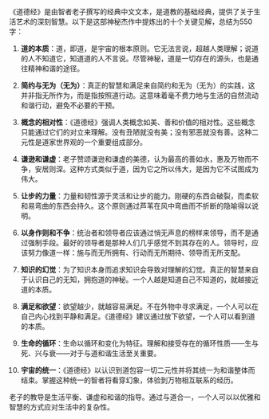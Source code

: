 《道德经》是由智者老子撰写的经典中文文本，是道教的基础经典，提供了关于生活艺术的深刻智慧。以下是这部神秘杰作中提炼出的十个关键见解，总结为550字：

1. **道的本质**：道，即道，是宇宙的根本原则。它无法言说，超越人类理解；说道的人不知道它，知道道的人不言说。尽管神秘，道是一切存在的源头，也是通往精神和谐的途径。

2. **简约与无为（无为）**：真正的智慧和满足来自简约和无为（无为）的实践，这并非指无所作为，而是指按照道行动。这意味着毫不费力地与生活的自然流动和谐行动，避免不必要的干预。

3. **概念的相对性**：《道德经》强调人类概念如美、善和价值的相对性。这些概念只能通过它们的对立来理解。没有丑陋就没有美；没有邪恶就没有善。这种二元性是道家世界观的一个重要组成部分。

4. **谦逊和谦虚**：老子赞颂谦逊和谦虚的美德，认为最高的善如水，惠及万物而不争，安居则深。这种方式类似于道，因为它之所以伟大，是因为它不试图成为伟大。

5. **让步的力量**：力量和韧性源于灵活和让步的能力。刚硬的东西会破裂，而柔软和易弯曲的东西会持久。这个原则通过芦苇在风中弯曲而不折断的隐喻得以说明。

6. **以身作则和不争**：统治者和领导者应该通过悄无声息的榜样来领导，而不是通过强制手段。最好的领导者是那种人们几乎感觉不到其存在的人。领导时，应该努力像道一样：施与而无所拥有、行动而无所期待、领导而无所支配。

7. **知识的幻觉**：为了知识本身而追求知识会导致对理解的幻觉。真正的智慧来自于认识自己的无知，拥抱道的神秘。一个人越是知道自己不知道的，就越接近道的本质。

8. **满足和欲望**：欲望越少，就越容易满足。不在外物中寻求满足，一个人可以在自己内心找到平静和满足。《道德经》建议通过放下欲望，一个人可以看到道的本质。

9. **生命的循环**：生命以循环和变化为特征。理解和接受存在的循环性质——生与死、兴与衰——对于与道和谐生活至关重要。

10. **宇宙的统一**：《道德经》以认识到道包容一切二元性并将其统一为和谐整体而结束。掌握这种统一的智者将看穿幻象，体验到万物相互联系的经历。

老子的教导是生活平衡、谦虚和和谐的指导。通过与道合一，一个人可以以优雅和智慧的方式应对生活中的复杂性。